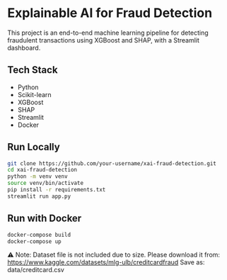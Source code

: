 # Explainable AI for Fraud Detection

This project is an end-to-end machine learning pipeline for detecting fraudulent transactions using XGBoost and SHAP, with a Streamlit dashboard.

##  Tech Stack
- Python
- Scikit-learn
- XGBoost
- SHAP
- Streamlit
- Docker

##  Run Locally
```bash
git clone https://github.com/your-username/xai-fraud-detection.git
cd xai-fraud-detection
python -m venv venv
source venv/bin/activate
pip install -r requirements.txt
streamlit run app.py
```

##  Run with Docker
```bash
docker-compose build
docker-compose up
```

⚠️ Note: Dataset file is not included due to size. Please download it from:
https://www.kaggle.com/datasets/mlg-ulb/creditcardfraud
Save as: data/creditcard.csv

